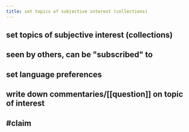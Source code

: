 ```yaml
---
title: set topics of subjective interest (collections)
---
```


## set topics of subjective interest (collections)

## seen by others, can be "subscribed" to

## set language preferences

## write down commentaries/[[question]] on topic of interest

## #claim 
